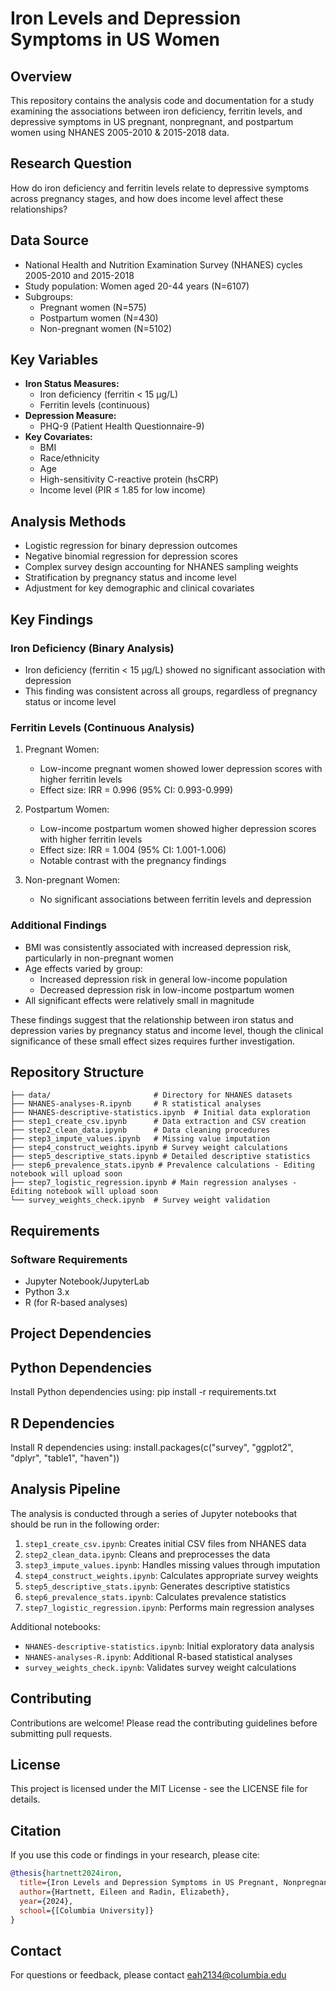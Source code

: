 # Iron Levels and Depression Symptoms in US Women

## Overview
This repository contains the analysis code and documentation for a study examining the associations between iron deficiency, ferritin levels, and depressive symptoms in US pregnant, nonpregnant, and postpartum women using NHANES 2005-2010 & 2015-2018 data.

## Research Question
How do iron deficiency and ferritin levels relate to depressive symptoms across pregnancy stages, and how does income level affect these relationships?

## Data Source
- National Health and Nutrition Examination Survey (NHANES) cycles 2005-2010 and 2015-2018
- Study population: Women aged 20-44 years (N=6107)
- Subgroups:
  - Pregnant women (N=575)
  - Postpartum women (N=430)
  - Non-pregnant women (N=5102)

## Key Variables
- **Iron Status Measures:**
  - Iron deficiency (ferritin < 15 μg/L)
  - Ferritin levels (continuous)
- **Depression Measure:**
  - PHQ-9 (Patient Health Questionnaire-9)
- **Key Covariates:**
  - BMI
  - Race/ethnicity
  - Age
  - High-sensitivity C-reactive protein (hsCRP)
  - Income level (PIR ≤ 1.85 for low income)

## Analysis Methods
- Logistic regression for binary depression outcomes
- Negative binomial regression for depression scores
- Complex survey design accounting for NHANES sampling weights
- Stratification by pregnancy status and income level
- Adjustment for key demographic and clinical covariates

## Key Findings

### Iron Deficiency (Binary Analysis)
- Iron deficiency (ferritin < 15 μg/L) showed no significant association with depression
- This finding was consistent across all groups, regardless of pregnancy status or income level

### Ferritin Levels (Continuous Analysis)
1. Pregnant Women:
   - Low-income pregnant women showed lower depression scores with higher ferritin levels
   - Effect size: IRR = 0.996 (95% CI: 0.993-0.999)

2. Postpartum Women:
   - Low-income postpartum women showed higher depression scores with higher ferritin levels
   - Effect size: IRR = 1.004 (95% CI: 1.001-1.006)
   - Notable contrast with the pregnancy findings

3. Non-pregnant Women:
   - No significant associations between ferritin levels and depression

### Additional Findings
- BMI was consistently associated with increased depression risk, particularly in non-pregnant women
- Age effects varied by group:
  - Increased depression risk in general low-income population
  - Decreased depression risk in low-income postpartum women
- All significant effects were relatively small in magnitude

These findings suggest that the relationship between iron status and depression varies by pregnancy status and income level, though the clinical significance of these small effect sizes requires further investigation.

## Repository Structure
```
├── data/                       # Directory for NHANES datasets
├── NHANES-analyses-R.ipynb     # R statistical analyses
├── NHANES-descriptive-statistics.ipynb  # Initial data exploration
├── step1_create_csv.ipynb      # Data extraction and CSV creation
├── step2_clean_data.ipynb      # Data cleaning procedures
├── step3_impute_values.ipynb   # Missing value imputation
├── step4_construct_weights.ipynb # Survey weight calculations
├── step5_descriptive_stats.ipynb # Detailed descriptive statistics
├── step6_prevalence_stats.ipynb # Prevalence calculations - Editing notebook will upload soon
├── step7_logistic_regression.ipynb # Main regression analyses - Editing notebook will upload soon
└── survey_weights_check.ipynb  # Survey weight validation
```

## Requirements

### Software Requirements
- Jupyter Notebook/JupyterLab
- Python 3.x
- R (for R-based analyses)

## Project Dependencies

## Python Dependencies
Install Python dependencies using:
pip install -r requirements.txt

## R Dependencies
Install R dependencies using:
install.packages(c("survey", "ggplot2", "dplyr", "table1", "haven"))

## Analysis Pipeline

The analysis is conducted through a series of Jupyter notebooks that should be run in the following order:

1. `step1_create_csv.ipynb`: Creates initial CSV files from NHANES data
2. `step2_clean_data.ipynb`: Cleans and preprocesses the data
3. `step3_impute_values.ipynb`: Handles missing values through imputation
4. `step4_construct_weights.ipynb`: Calculates appropriate survey weights
5. `step5_descriptive_stats.ipynb`: Generates descriptive statistics
6. `step6_prevalence_stats.ipynb`: Calculates prevalence statistics
7. `step7_logistic_regression.ipynb`: Performs main regression analyses

Additional notebooks:
- `NHANES-descriptive-statistics.ipynb`: Initial exploratory data analysis
- `NHANES-analyses-R.ipynb`: Additional R-based statistical analyses
- `survey_weights_check.ipynb`: Validates survey weight calculations

## Contributing
Contributions are welcome! Please read the contributing guidelines before submitting pull requests.

## License
This project is licensed under the MIT License - see the LICENSE file for details.

## Citation
If you use this code or findings in your research, please cite:
```bibtex
@thesis{hartnett2024iron,
  title={Iron Levels and Depression Symptoms in US Pregnant, Nonpregnant, and Postpartum Women: NHANES 2005-2010 & 2015-2018},
  author={Hartnett, Eileen and Radin, Elizabeth},
  year={2024},
  school={[Columbia University]}
}
```

## Contact
For questions or feedback, please contact eah2134@columbia.edu
